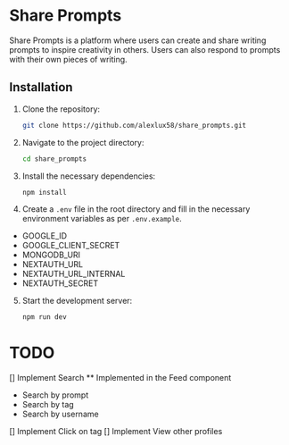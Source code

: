 # Share Prompts

Share Prompts is a platform where users can create and share writing prompts to inspire creativity in others. Users can also respond to prompts with their own pieces of writing.

## Installation

1. Clone the repository:

   ```bash
   git clone https://github.com/alexlux58/share_prompts.git
   ```

2. Navigate to the project directory:

   ```bash
   cd share_prompts
   ```

3. Install the necessary dependencies:

   ```bash
   npm install
   ```

4. Create a `.env` file in the root directory and fill in the necessary environment variables as per `.env.example`.

- GOOGLE_ID
- GOOGLE_CLIENT_SECRET
- MONGODB_URI
- NEXTAUTH_URL
- NEXTAUTH_URL_INTERNAL
- NEXTAUTH_SECRET

5. Start the development server:
   ```bash
   npm run dev
   ```

# TODO

[] Implement Search
\*\* Implemented in the Feed component

- Search by prompt
- Search by tag
- Search by username

[] Implement Click on tag
[] Implement View other profiles

